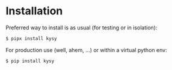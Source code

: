 # Installation

Preferred way to install is as usual (for testing or in isolation):

```bash
$ pipx install kysy
```

For production use (well, ahem, ...) or within a virtual python env:

```bash
$ pip install kysy
```

